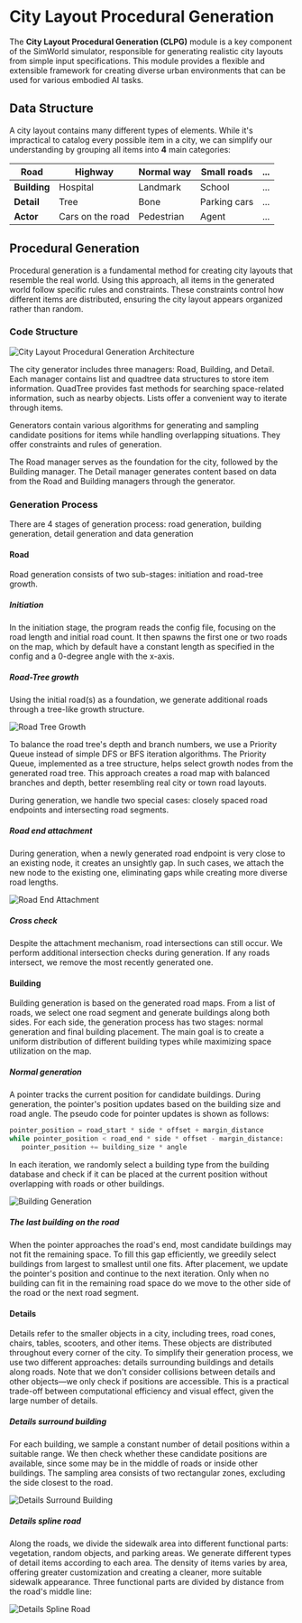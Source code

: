 # City Layout Procedural Generation

The **City Layout Procedural Generation (CLPG)** module is a key component of the SimWorld simulator, responsible for generating realistic city layouts from simple input specifications. This module provides a flexible and extensible framework for creating diverse urban environments that can be used for various embodied AI tasks.

## Data Structure

A city layout contains many different types of elements. While it's impractical to catalog every possible item in a city, we can simplify our understanding by grouping all items into **4** main categories:

| **Road**    | Highway          | Normal way  | Small roads | ... |
|-------------|------------------|-------------|-------------|-----|
| **Building**| Hospital         | Landmark    | School      | ... |
| **Detail**  | Tree             | Bone        | Parking cars| ... |
| **Actor**   | Cars on the road | Pedestrian  | Agent       | ... |

## Procedural Generation

Procedural generation is a fundamental method for creating city layouts that resemble the real world. Using this approach, all items in the generated world follow specific rules and constraints. These constraints control how different items are distributed, ensuring the city layout appears organized rather than random. 

### Code Structure

![City Layout Procedural Generation Architecture](../assets/clpg_arc.png)

The city generator includes three managers: Road, Building, and Detail. Each manager contains list and quadtree data structures to store item information. QuadTree provides fast methods for searching space-related information, such as nearby objects. Lists offer a convenient way to iterate through items. 

Generators contain various algorithms for generating and sampling candidate positions for items while handling overlapping situations. They offer constraints and rules of generation.

The Road manager serves as the foundation for the city, followed by the Building manager. The Detail manager generates content based on data from the Road and Building managers through the generator.

### Generation Process

There are 4 stages of generation process: road generation, building generation, detail generation and data generation

#### Road

Road generation consists of two sub-stages: initiation and road-tree growth.

##### Initiation

In the initiation stage, the program reads the config file, focusing on the road length and initial road count. It then spawns the first one or two roads on the map, which by default have a constant length as specified in the config and a 0-degree angle with the x-axis.

##### Road-Tree growth

Using the initial road(s) as a foundation, we generate additional roads through a tree-like growth structure.

![Road Tree Growth](../assets/clpg_road_1.png)

To balance the road tree's depth and branch numbers, we use a Priority Queue instead of simple DFS or BFS iteration algorithms. The Priority Queue, implemented as a tree structure, helps select growth nodes from the generated road tree. This approach creates a road map with balanced branches and depth, better resembling real city or town road layouts.

During generation, we handle two special cases: closely spaced road endpoints and intersecting road segments.

##### Road end attachment

During generation, when a newly generated road endpoint is very close to an existing node, it creates an unsightly gap. In such cases, we attach the new node to the existing one, eliminating gaps while creating more diverse road lengths.

![Road End Attachment](../assets/clpg_road_2.png)

##### Cross check

Despite the attachment mechanism, road intersections can still occur. We perform additional intersection checks during generation. If any roads intersect, we remove the most recently generated one.

#### Building

Building generation is based on the generated road maps. From a list of roads, we select one road segment and generate buildings along both sides. For each side, the generation process has two stages: normal generation and final building placement. The main goal is to create a uniform distribution of different building types while maximizing space utilization on the map.

##### Normal generation

A pointer tracks the current position for candidate buildings. During generation, the pointer's position updates based on the building size and road angle. The pseudo code for pointer updates is shown as follows:

```python
pointer_position = road_start * side * offset + margin_distance
while pointer_position < road_end * side * offset - margin_distance:
   pointer_position += building_size * angle
```

In each iteration, we randomly select a building type from the building database and check if it can be placed at the current position without overlapping with roads or other buildings.

![Building Generation](../assets/clpg_building.png)

##### The last building on the road

When the pointer approaches the road's end, most candidate buildings may not fit the remaining space. To fill this gap efficiently, we greedily select buildings from largest to smallest until one fits. After placement, we update the pointer's position and continue to the next iteration. Only when no building can fit in the remaining road space do we move to the other side of the road or the next road segment.

#### Details

Details refer to the smaller objects in a city, including trees, road cones, chairs, tables, scooters, and other items. These objects are distributed throughout every corner of the city. To simplify their generation process, we use two different approaches: details surrounding buildings and details along roads. Note that we don't consider collisions between details and other objects—we only check if positions are accessible. This is a practical trade-off between computational efficiency and visual effect, given the large number of details.

##### Details surround building
    
For each building, we sample a constant number of detail positions within a suitable range. We then check whether these candidate positions are available, since some may be in the middle of roads or inside other buildings. The sampling area consists of two rectangular zones, excluding the side closest to the road.

![Details Surround Building](../assets/clpg_detail_1.png)
    
##### Details spline road
    
Along the roads, we divide the sidewalk area into different functional parts: vegetation, random objects, and parking areas. We generate different types of detail items according to each area. The density of items varies by area, offering greater customization and creating a cleaner, more suitable sidewalk appearance. Three functional parts are divided by distance from the road's middle line:

![Details Spline Road](../assets/clpg_detail_2.png)
    